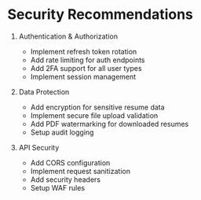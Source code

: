 # Security Recommendations

1. Authentication & Authorization
   - Implement refresh token rotation
   - Add rate limiting for auth endpoints
   - Add 2FA support for all user types
   - Implement session management

2. Data Protection
   - Add encryption for sensitive resume data
   - Implement secure file upload validation
   - Add PDF watermarking for downloaded resumes
   - Setup audit logging

3. API Security
   - Add CORS configuration
   - Implement request sanitization
   - Add security headers
   - Setup WAF rules
